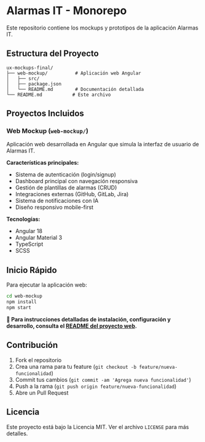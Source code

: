 # Alarmas IT - Monorepo

Este repositorio contiene los mockups y prototipos de la aplicación Alarmas IT.

## Estructura del Proyecto

```
ux-mockups-final/
├── web-mockup/          # Aplicación web Angular
│   ├── src/
│   ├── package.json
│   └── README.md        # Documentación detallada
└── README.md           # Este archivo
```

## Proyectos Incluidos

### Web Mockup (`web-mockup/`)
Aplicación web desarrollada en Angular que simula la interfaz de usuario de Alarmas IT.

**Características principales:**
- Sistema de autenticación (login/signup)
- Dashboard principal con navegación responsiva
- Gestión de plantillas de alarmas (CRUD)
- Integraciones externas (GitHub, GitLab, Jira)
- Sistema de notificaciones con IA
- Diseño responsivo mobile-first

**Tecnologías:**
- Angular 18
- Angular Material 3
- TypeScript
- SCSS

## Inicio Rápido

Para ejecutar la aplicación web:

```bash
cd web-mockup
npm install
npm start
```

**📖 Para instrucciones detalladas de instalación, configuración y desarrollo, consulta el [README del proyecto web](web-mockup/README.md).**

## Contribución

1. Fork el repositorio
2. Crea una rama para tu feature (`git checkout -b feature/nueva-funcionalidad`)
3. Commit tus cambios (`git commit -am 'Agrega nueva funcionalidad'`)
4. Push a la rama (`git push origin feature/nueva-funcionalidad`)
5. Abre un Pull Request

## Licencia

Este proyecto está bajo la Licencia MIT. Ver el archivo `LICENSE` para más detalles.
